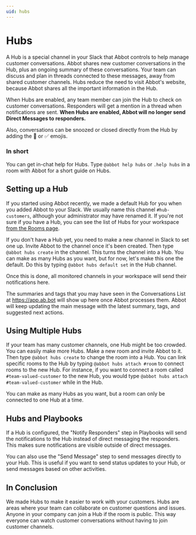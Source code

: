 ```yaml
---
uid: hubs
---
```


# Hubs

A Hub is a special channel in your Slack that Abbot controls to help manage customer conversations. Abbot shares new customer conversations in the Hub, plus an ongoing summary of these conversations. Your team can discuss and plan in threads connected to these messages, away from shared customer channels. Hubs reduce the need to visit Abbot's website, because Abbot shares all the important information in the Hub.

When Hubs are enabled, any team member can join the Hub to check on customer conversations. Responders will get a mention in a thread when notifications are sent. **When Hubs are enabled, Abbot will no longer send Direct Messages to responders.**

Also, conversations can be snoozed or closed directly from the Hub by adding the :eyes: or :white_check_mark: emojis.

### In short
You can get in-chat help for Hubs. Type `@abbot help hubs` or `.help hubs` in a room with Abbot for a short guide on Hubs.

## Setting up a Hub
If you started using Abbot recently, we made a default Hub for you when you added Abbot to your Slack. We usually name this channel `#hub-customers`, although your administrator may have renamed it. If you're not sure if you have a Hub, you can see the list of Hubs for your workspace [from the Rooms page](https://app.ab.bot/settings/rooms?tab=Hubs).

If you don't have a Hub yet, you need to make a new channel in Slack to set one up. Invite Abbot to the channel once it's been created. Then type `@abbot hubs create` in the channel. This turns the channel into a Hub. You can make as many Hubs as you want, but for now, let's make this one the default. Do this by typing `@abbot hubs default set` in the Hub channel.

Once this is done, all monitored channels in your workspace will send their notifications here.

The summaries and tags that you may have seen in the Conversations List at https://app.ab.bot will show up here once Abbot processes them. Abbot will keep updating the main message with the latest summary, tags, and suggested next actions.

## Using Multiple Hubs
If your team has many customer channels, one Hub might be too crowded. You can easily make more Hubs. Make a new room and invite Abbot to it. Then type `@abbot hubs create` to change the room into a Hub. You can link specific rooms to the Hub by typing `@abbot hubs attach #room` to connect rooms to the new Hub. For instance, if you want to connect a room called `#team-valued-customer` to the new Hub, you would type `@abbot hubs attach #team-valued-customer` while in the Hub.

You can make as many Hubs as you want, but a room can only be connected to one Hub at a time.

## Hubs and Playbooks

If a Hub is configured, the "Notify Responders" step in Playbooks will send the notifications to the Hub instead of direct messaging the responders. This makes sure notifications are visible outside of direct messages.

You can also use the "Send Message" step to send messages directly to your Hub. This is useful if you want to send status updates to your Hub, or send messages based on other activities. 

## In Conclusion

We made Hubs to make it easier to work with your customers. Hubs are areas where your team can collaborate on customer questions and issues. Anyone in your company can join a Hub if the room is public. This way everyone can watch customer conversations without having to join customer channels.
